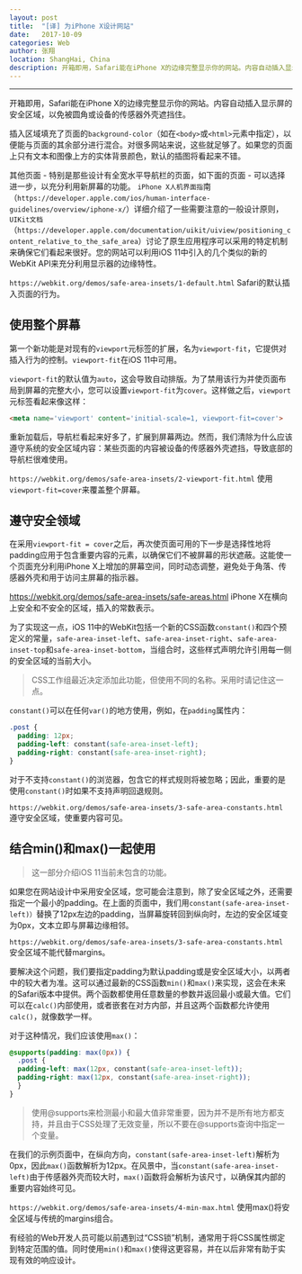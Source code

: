 ```yaml
---
layout: post
title:  "[译] 为iPhone X设计网站"
date:   2017-10-09
categories: Web
author: 张翔
location: ShangHai, China
description: 开箱即用，Safari能在iPhone X的边缘完整显示你的网站。内容自动插入显示屏的安全区域，以免被圆角或设备的传感器外壳遮挡住。
---
```

---
开箱即用，Safari能在iPhone X的边缘完整显示你的网站。内容自动插入显示屏的安全区域，以免被圆角或设备的传感器外壳遮挡住。

插入区域填充了页面的`background-color`（如在`<body>`或`<html>`元素中指定），以便能与页面的其余部分进行混合。对很多网站来说，这些就足够了。如果您的页面上只有文本和图像上方的实体背景颜色，默认的插图将看起来不错。

其他页面 - 特别是那些设计有全宽水平导航栏的页面，如下面的页面 - 可以选择进一步，以充分利用新屏幕的功能。 `iPhone X人机界面指`南（`https://developer.apple.com/ios/human-interface-guidelines/overview/iphone-x/`）详细介绍了一些需要注意的一般设计原则，`UIKit文档`（`https://developer.apple.com/documentation/uikit/uiview/positioning_content_relative_to_the_safe_area`）讨论了原生应用程序可以采用的特定机制来确保它们看起来很好。您的网站可以利用iOS 11中引入的几个类似的新的WebKit API来充分利用显示器的边缘特性。


`https://webkit.org/demos/safe-area-insets/1-default.html`
Safari的默认插入页面的行为。

## 使用整个屏幕

第一个新功能是对现有的`viewport`元标签的扩展，名为`viewport-fit`，它提供对插入行为的控制。`viewport-fit`在iOS 11中可用。

`viewport-fit`的默认值为`auto`，这会导致自动排版。为了禁用该行为并使页面布局到屏幕的完整大小，您可以设置`viewport-fit`为`cover`。这样做之后，`viewport`元标签看起来像这样：

```html
<meta name='viewport' content='initial-scale=1, viewport-fit=cover'>
```

重新加载后，导航栏看起来好多了，扩展到屏幕两边。然而，我们清除为什么应该遵守系统的安全区域内容：某些页面的内容被设备的传感器外壳遮挡，导致底部的导航栏很难使用。

`https://webkit.org/demos/safe-area-insets/2-viewport-fit.html`
使用 `viewport-fit=cover`来覆盖整个屏幕。

## 遵守安全领域

在采用`viewport-fit = cover`之后，再次使页面可用的下一步是选择性地将padding应用于包含重要内容的元素，以确保它们不被屏幕的形状遮蔽。这能使一个页面充分利用iPhone X上增加的屏幕空间，同时动态调整，避免处于角落、传感器外壳和用于访问主屏幕的指示器。

https://webkit.org/demos/safe-area-insets/safe-areas.html
iPhone X在横向上安全和不安全的区域，插入的常数表示。

为了实现这一点，iOS 11中的WebKit包括一个新的CSS函数`constant()`和四个预定义的常量，`safe-area-inset-left`、`safe-area-inset-right`、`safe-area-inset-top`和`safe-area-inset-bottom`，当组合时，这些样式声明允许引用每一侧的安全区域的当前大小。

>CSS工作组最近决定添加此功能，但使用不同的名称。采用时请记住这一点。

`constant()`可以在任何`var()`的地方使用，例如，在`padding`属性内：

```css
.post {
  padding: 12px;
  padding-left: constant(safe-area-inset-left);
  padding-right: constant(safe-area-inset-right);
}
```

对于不支持`constant()`的浏览器，包含它的样式规则将被忽略；因此，重要的是使用`constant()`时如果不支持声明回退规则。

`https://webkit.org/demos/safe-area-insets/3-safe-area-constants.html`
遵守安全区域，使重要内容可见。

## 结合min()和max()一起使用

>这一部分介绍iOS 11当前未包含的功能。

如果您在网站设计中采用安全区域，您可能会注意到，除了安全区域之外，还需要指定一个最小的padding。在上面的页面中，我们用`constant(safe-area-inset-left)）`替换了12px左边的padding，当屏幕旋转回到纵向时，左边的安全区域变为0px，文本立即与屏幕边缘相邻。

`https://webkit.org/demos/safe-area-insets/3-safe-area-constants.html`
安全区域不能代替margins。

要解决这个问题，我们要指定padding为默认padding或是安全区域大小，以两者中的较大者为准。这可以通过最新的CSS函数`min()`和`max()`来实现，这会在未来的Safari版本中提供。两个函数都使用任意数量的参数并返回最小或最大值。它们可以在`calc()`内部使用，或者嵌套在对方内部，并且这两个函数都允许使用`calc()`，就像数学一样。

对于这种情况，我们应该使用`max()`：

```css
@supports(padding: max(0px)) {
  .post {
  padding-left: max(12px, constant(safe-area-inset-left));
  padding-right: max(12px, constant(safe-area-inset-right));
  }
}
```

>使用@supports来检测最小和最大值非常重要，因为并不是所有地方都支持，并且由于CSS处理了无效变量，所以不要在@supports查询中指定一个变量。

在我们的示例页面中，在纵向方向，`constant(safe-area-inset-left)`解析为0px，因此`max()`函数解析为12px。在风景中，当`constant(safe-area-inset-left)`由于传感器外壳而较大时，`max()`函数将会解析为该尺寸，以确保其内部的重要内容始终可见。

`https://webkit.org/demos/safe-area-insets/4-min-max.html`
使用max()将安全区域与传统的margins组合。

有经验的Web开发人员可能以前遇到过“CSS锁”机制，通常用于将CSS属性绑定到特定范围的值。同时使用`min()`和`max()`使得这更容易，并在以后非常有助于实现有效的响应设计。
